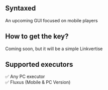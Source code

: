 ## Syntaxed
An upcoming GUI focused on mobile players
## How to get the key?
Coming soon, but it will be a simple Linkvertise
## Supported executors
✅ Any PC executor <br>
✅ Fluxus (Mobile & PC Version)
